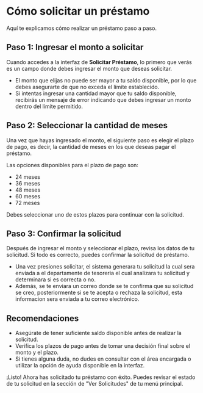 # **Cómo solicitar un préstamo**

Aquí te explicamos cómo realizar un préstamo paso a paso.

## Paso 1: Ingresar el monto a solicitar

Cuando accedes a la interfaz de **Solicitar Préstamo**, lo primero que verás es un campo donde debes ingresar el monto que deseas solicitar.

- El monto que elijas no puede ser mayor a tu saldo disponible, por lo que debes asegurarte de que no exceda el límite establecido.
- Si intentas ingresar una cantidad mayor que tu saldo disponible, recibirás un mensaje de error indicando que debes ingresar un monto dentro del límite permitido.

## Paso 2: Seleccionar la cantidad de meses

Una vez que hayas ingresado el monto, el siguiente paso es elegir el plazo de pago, es decir, la cantidad de meses en los que deseas pagar el préstamo.

Las opciones disponibles para el plazo de pago son:

- 24 meses
- 36 meses
- 48 meses
- 60 meses
- 72 meses

Debes seleccionar uno de estos plazos para continuar con la solicitud.

## Paso 3: Confirmar la solicitud

Después de ingresar el monto y seleccionar el plazo, revisa los datos de tu solicitud. Si todo es correcto, puedes confirmar la solicitud de préstamo.

- Una vez presiones solicitar, el sistema generara tu solicitud la cual sera enviada a el departamente de tesoreria el cual     analizara tu solicitud y determinara si es correcta o no.
- Además, se te enviara un correo donde se te confirma que su solicitud se creo, posteriormente si se te acepta o rechaza la solicitud, esta informacion sera enviada a tu correo electrónico. 

## Recomendaciones

- Asegúrate de tener suficiente saldo disponible antes de realizar la solicitud.
- Verifica los plazos de pago antes de tomar una decisión final sobre el monto y el plazo.
- Si tienes alguna duda, no dudes en consultar con el área encargada o utilizar la opción de ayuda disponible en la interfaz.

¡Listo! Ahora has solicitado tu préstamo con éxito. Puedes revisar el estado de tu solicitud en la sección de "Ver Solicitudes" de tu menú principal.
